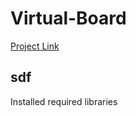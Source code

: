 # Virtual-Board
[Project Link]( https://drive.google.com/file/d/19bZDxkzMq6sB30BRD5LOzWajo4T3hue9/view?usp=sharing)

## sdf
Installed required libraries
